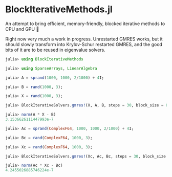 # BlockIterativeMethods.jl

An attempt to bring efficient, memory-friendly, blocked iterative methods to CPU and GPU :rocket:


Right now very much a work in progress. Unrestarted GMRES works, but it should slowly transform into Krylov-Schur restarted GMRES, and the good bits of it are to be reused in eigenvalue solvers.


```julia
julia> using BlockIterativeMethods

julia> using SparseArrays, LinearAlgebra

julia> A = sprand(1000, 1000, 2/1000) + 4I;

julia> B = rand(1000, 3);

julia> X = rand(1000, 3);

julia> BlockIterativeSolvers.gmres!(X, A, B, steps = 30, block_size = 8, tolerance = 1e-6)

julia> norm(A * X - B)
3.1536626111447993e-7
```

```julia
julia> Ac = sprand(ComplexF64, 1000, 1000, 2/1000) + 4I;

julia> Bc = rand(ComplexF64, 1000, 3);

julia> Xc = rand(ComplexF64, 1000, 3);

julia> BlockIterativeSolvers.gmres!(Xc, Ac, Bc, steps = 30, block_size = 8, tolerance = 1e-6)

julia> norm(Ac * Xc - Bc)
4.2455026885746224e-7
```



